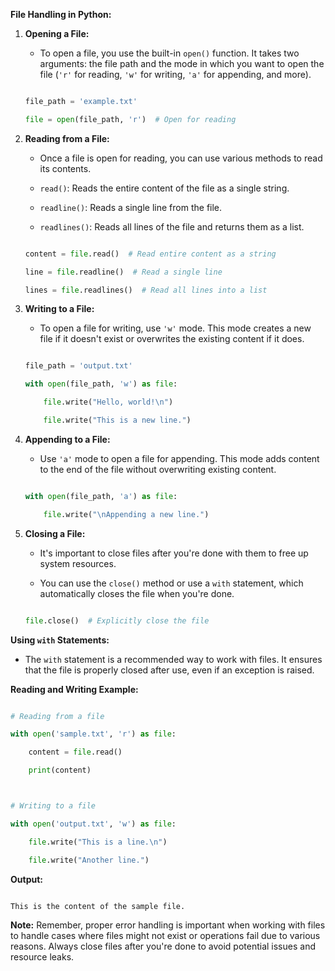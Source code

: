 **File Handling in Python:**




1. **Opening a File:**

   - To open a file, you use the built-in `open()` function. It takes two arguments: the file path and the mode in which you want to open the file (`'r'` for reading, `'w'` for writing, `'a'` for appending, and more).




   ```python

   file_path = 'example.txt'

   file = open(file_path, 'r')  # Open for reading

   ```




2. **Reading from a File:**

   - Once a file is open for reading, you can use various methods to read its contents.

   - `read()`: Reads the entire content of the file as a single string.

   - `readline()`: Reads a single line from the file.

   - `readlines()`: Reads all lines of the file and returns them as a list.




   ```python

   content = file.read()  # Read entire content as a string

   line = file.readline()  # Read a single line

   lines = file.readlines()  # Read all lines into a list

   ```




3. **Writing to a File:**

   - To open a file for writing, use `'w'` mode. This mode creates a new file if it doesn't exist or overwrites the existing content if it does.




   ```python

   file_path = 'output.txt'

   with open(file_path, 'w') as file:

       file.write("Hello, world!\n")

       file.write("This is a new line.")

   ```




4. **Appending to a File:**

   - Use `'a'` mode to open a file for appending. This mode adds content to the end of the file without overwriting existing content.




   ```python

   with open(file_path, 'a') as file:

       file.write("\nAppending a new line.")

   ```




5. **Closing a File:**

   - It's important to close files after you're done with them to free up system resources.

   - You can use the `close()` method or use a `with` statement, which automatically closes the file when you're done.



   ```python

   file.close()  # Explicitly close the file

   ```




**Using `with` Statements:**

- The `with` statement is a recommended way to work with files. It ensures that the file is properly closed after use, even if an exception is raised.




**Reading and Writing Example:**

```python

# Reading from a file

with open('sample.txt', 'r') as file:

    content = file.read()

    print(content)



# Writing to a file

with open('output.txt', 'w') as file:

    file.write("This is a line.\n")

    file.write("Another line.")

```




**Output:**

```

This is the content of the sample file.

```




**Note:** Remember, proper error handling is important when working with files to handle cases where files might not exist or operations fail due to various reasons. Always close files after you're done to avoid potential issues and resource leaks.